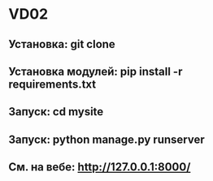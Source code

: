 # VD02
## Установка: git clone 
## Установка модулей: pip install -r requirements.txt
## Запуск: cd mysite
## Запуск: python manage.py runserver
## См. на вебе: http://127.0.0.1:8000/